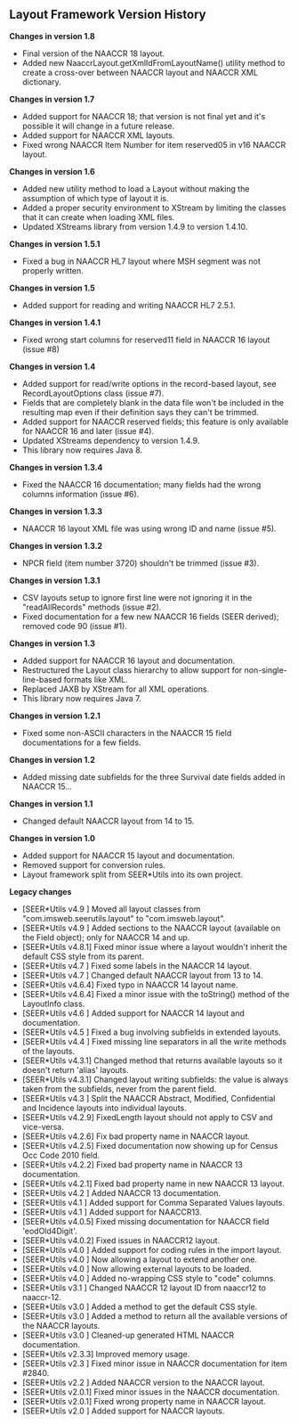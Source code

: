 ## Layout Framework Version History

**Changes in version 1.8**

 - Final version of the NAACCR 18 layout.
 - Added new NaaccrLayout.getXmlIdFromLayoutName() utility method to create a cross-over between NAACCR layout and NAACCR XML dictionary.

**Changes in version 1.7**

 - Added support for NAACCR 18; that version is not final yet and it's possible it will change in a future release.
 - Added support for NAACCR XML layouts.
 - Fixed wrong NAACCR Item Number for item reserved05 in v16 NAACCR layout.

**Changes in version 1.6**

 - Added new utility method to load a Layout without making the assumption of which type of layout it is.
 - Added a proper security environment to XStream by limiting the classes that it can create when loading XML files.
 - Updated XStreams library from version 1.4.9 to version 1.4.10. 

**Changes in version 1.5.1**

 - Fixed a bug in NAACCR HL7 layout where MSH segment was not properly written.

**Changes in version 1.5**

 - Added support for reading and writing NAACCR HL7 2.5.1.

**Changes in version 1.4.1**

 - Fixed wrong start columns for reserved11 field in NAACCR 16 layout (issue #8)

**Changes in version 1.4**

 - Added support for read/write options in the record-based layout, see RecordLayoutOptions class (issue #7).
 - Fields that are completely blank in the data file won't be included in the resulting map even if their definition says they can't be trimmed.
 - Added support for NAACCR reserved fields; this feature is only available for NAACCR 16 and later (issue #4).
 - Updated XStreams dependency to version 1.4.9.
 - This library now requires Java 8.

**Changes in version 1.3.4**

 - Fixed the NAACCR 16 documentation; many fields had the wrong columns information (issue #6).

**Changes in version 1.3.3**

 - NAACCR 16 layout XML file was using wrong ID and name (issue #5).

**Changes in version 1.3.2**

 - NPCR field (item number 3720) shouldn't be trimmed (issue #3).

**Changes in version 1.3.1**

 - CSV layouts setup to ignore first line were not ignoring it in the "readAllRecords" methods (issue #2).
 - Fixed documentation for a few new NAACCR 16 fields (SEER derived); removed code 90 (issue #1).

**Changes in version 1.3**

 - Added support for NAACCR 16 layout and documentation.
 - Restructured the Layout class hierarchy to allow support for non-single-line-based formats like XML.
 - Replaced JAXB by XStream for all XML operations.
 - This library now requires Java 7.

**Changes in version 1.2.1**

 - Fixed some non-ASCII characters in the NAACCR 15 field documentations for a few fields.

**Changes in version 1.2**

 - Added missing date subfields for the three Survival date fields added in NAACCR 15...

**Changes in version 1.1**

 - Changed default NAACCR layout from 14 to 15.

**Changes in version 1.0**

 - Added support for NAACCR 15 layout and documentation.
 - Removed support for conversion rules.
 - Layout framework split from SEER*Utils into its own project.

**Legacy changes**

 - [SEER*Utils v4.9  ]  Moved all layout classes from "com.imsweb.seerutils.layout" to "com.imsweb.layout".
 - [SEER*Utils v4.9  ]  Added sections to the NAACCR layout (available on the Field object); only for NAACCR 14 and up.
 - [SEER*Utils v4.8.1]  Fixed minor issue where a layout wouldn't inherit the default CSS style from its parent.
 - [SEER*Utils v4.7  ]  Fixed some labels in the NAACCR 14 layout.
 - [SEER*Utils v4.7  ]  Changed default NAACCR layout from 13 to 14.
 - [SEER*Utils v4.6.4]  Fixed typo in NAACCR 14 layout name.
 - [SEER*Utils v4.6.4]  Fixed a minor issue with the toString() method of the LayoutInfo class.
 - [SEER*Utils v4.6  ]  Added support for NAACCR 14 layout and documentation.
 - [SEER*Utils v4.5  ]  Fixed a bug involving subfields in extended layouts.
 - [SEER*Utils v4.4  ]  Fixed missing line separators in all the write methods of the layouts.
 - [SEER*Utils v4.3.1]  Changed method that returns available layouts so it doesn't return 'alias' layouts.
 - [SEER*Utils v4.3.1]  Changed layout writing subfields: the value is always taken from the subfields, never from the parent field.
 - [SEER*Utils v4.3  ]  Split the NAACCR Abstract, Modified, Confidential and Incidence layouts into individual layouts.
 - [SEER*Utils v4.2.9]  FixedLength layout should not apply to CSV and vice-versa.
 - [SEER*Utils v4.2.6]  Fix bad property name in NAACCR layout.
 - [SEER*Utils v4.2.5]  Fixed documentation now showing up for Census Occ Code 2010 field.
 - [SEER*Utils v4.2.2]  Fixed bad property name in NAACCR 13 documentation.
 - [SEER*Utils v4.2.1]  Fixed bad property name in new NAACCR 13 layout.
 - [SEER*Utils v4.2  ]  Added NAACCR 13 documentation.
 - [SEER*Utils v4.1  ]  Added support for Comma Separated Values layouts.
 - [SEER*Utils v4.1  ]  Added support for NAACCR13.
 - [SEER*Utils v4.0.5]  Fixed missing documentation for NAACCR field 'eodOld4Digit'.
 - [SEER*Utils v4.0.2]  Fixed issues in NAACCR12 layout.
 - [SEER*Utils v4.0  ]  Added support for coding rules in the import layout.
 - [SEER*Utils v4.0  ]  Now allowing a layout to extend another one.
 - [SEER*Utils v4.0  ]  Now allowing external layouts to be loaded.
 - [SEER*Utils v4.0  ]  Added no-wrapping CSS style to "code" columns.
 - [SEER*Utils v3.1  ]  Changed NAACCR 12 layout ID from naaccr12 to naaccr-12.
 - [SEER*Utils v3.0  ]  Added a method to get the default CSS style.
 - [SEER*Utils v3.0  ]  Added a method to return all the available versions of the NAACCR layouts.
 - [SEER*Utils v3.0  ]  Cleaned-up generated HTML NAACCR documentation.
 - [SEER*Utils v2.3.3]  Improved memory usage.
 - [SEER*Utils v2.3  ]  Fixed minor issue in NAACCR documentation for item #2840.
 - [SEER*Utils v2.2  ]  Added NAACCR version to the NAACCR layout.
 - [SEER*Utils v2.0.1]  Fixed minor issues in the NAACCR documentation.
 - [SEER*Utils v2.0.1]  Fixed wrong property name in NAACCR layout.
 - [SEER*Utils v2.0  ]  Added support for NAACCR layouts.
